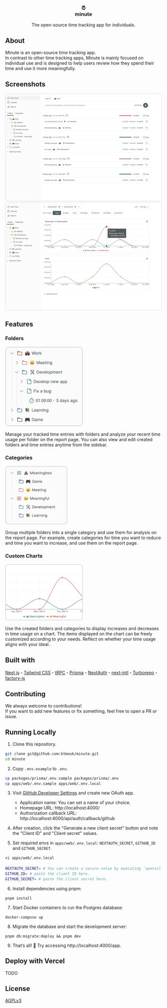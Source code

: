 <h3 align="center">⏰<br>minute</h3>
<p align="center">The open-source time tracking app for individuals. </p>

## About

Minute is an open-source time tracking app.  
In contrast to other time tracking apps, Minute is mainly focused on individual use and is designed to help users review how they spend their time and use it more meaningfully.

## Screenshots

<img src="./docs/images/home.png"/>
<img src="./docs/images/reports.png">

## Features

<h3>Folders</h3>
<img src="./docs/images/folders.png" width="250">
<p>Manage your tracked time entries with folders and analyze your recent time usage per folder on the report page. You can also view and edit created folders and time entries anytime from the sidebar.</p>

<h3>Categories</h3>
<img src="./docs/images/categories.png" width="200">
<p>Group multiple folders into a single category and use them for analysis on the report page. For example, create categories for time you want to reduce and time you want to increase, and use them on the report page.</p>

<h3>Custom Charts</h3>
<img src="./docs/images/charts.png" width="250">
<p>Use the created folders and categories to display increases and decreases in time usage on a chart. The items displayed on the chart can be freely customized according to your needs. Reflect on whether your time usage aligns with your ideal.</p>

## Built with

[Next.js](https://nextjs.org/)・[Tailwind CSS](https://tailwindcss.com/)・[tRPC](https://trpc.io/)・[Prisma](https://www.prisma.io/)・[NextAuth](https://next-auth.js.org/)・[next-intl](https://next-intl-docs.vercel.app/)・[Turborepo](https://turbo.build/)・[factory-js](https://github.com/factory-js/factory-js)

## Contributing

We always welcome to contributions!  
If you want to add new features or fix something, feel free to open a PR or issue.

## Running Locally

1. Clone this repository.

```sh
git clone git@github.com:ktmouk/minute.git
cd minute
```

2. Copy `.env.example` to `.env`.

```sh
cp packages/prisma/.env.sample packages/prisma/.env
cp apps/web/.env.sample apps/web/.env.local
```

3. Visit [GitHub Developer Settings](https://github.com/settings/developers) and create new OAuth app.

   - Application name: You can set a name of your choice.
   - Homepage URL: http://localhost:4000/
   - Authorization callback URL: http://localhost:4000/api/auth/callback/github

4. After creation, click the "Generate a new client secret" button and note the "Client ID" and "Client secret" values.

5. Set required envs in `apps/web/.env.local`: `NEXTAUTH_SECRET`, `GITHUB_ID` and `GITHUB_SECRET`.

```sh
vi apps/web/.env.local

NEXTAUTH_SECRET= # You can create a secure value by executing `openssl rand -base64 32`.
GITHUB_ID= # paste the client ID here.
GITHUB_SECRET= # paste the client secret here.
```

6. Install dependencies using pnpm:

```
pnpm install
```

7. Start Docker containers to run the Postgres database:

```
docker-compose up
```

8. Migrate the database and start the development server:

```
pnpm db:migrate:deploy && pnpm dev
```

9. That’s all! 🎉 Try accessing http://localhost:4000/app.

## Deploy with Vercel

TODO

## License

[AGPLv3](./LICENSE)
